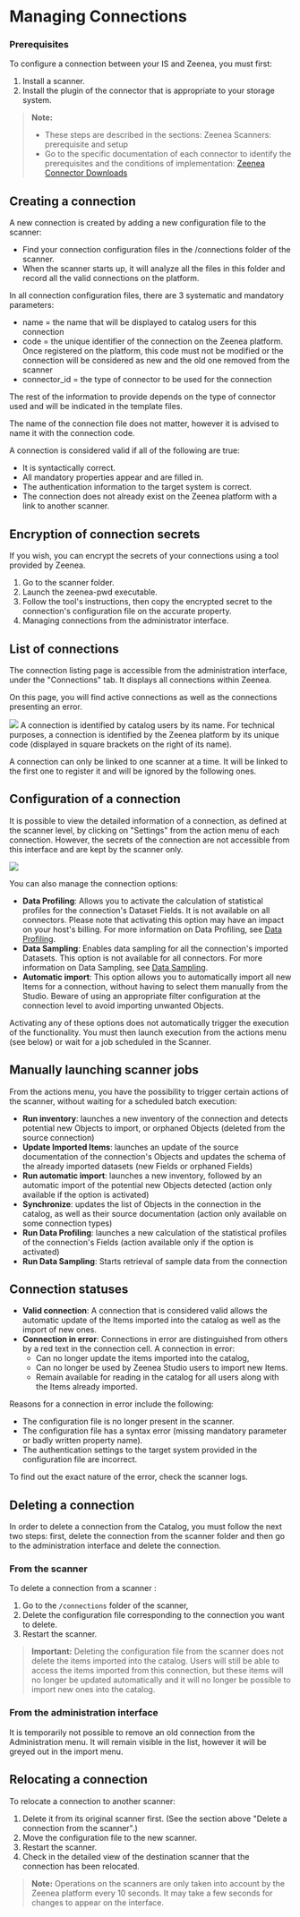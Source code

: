 # Managing Connections

### Prerequisites  

To configure a connection between your IS and Zeenea, you must first: 

1. Install a scanner.
2. Install the plugin of the connector that is appropriate to your storage system.

> **Note:**
> * These steps are described in the sections: Zeenea Scanners: prerequisite and setup
> * Go to the specific documentation of each connector to identify the prerequisites and the conditions of implementation: [Zeenea Connector Downloads](../Connectors/zeenea-connectors-list.md)

## Creating a connection

A new connection is created by adding a new configuration file to the scanner:

* Find your connection configuration files in the /connections folder of the scanner.
* When the scanner starts up, it will analyze all the files in this folder and record all the valid connections on the platform.

In all connection configuration files, there are 3 systematic and mandatory parameters: 

* name = the name that will be displayed to catalog users for this connection 
* code = the unique identifier of the connection on the Zeenea platform. Once registered on the platform, this code must not be modified or the connection will be considered as new and the old one removed from the scanner
* connector_id = the type of connector to be used for the connection

The rest of the information to provide depends on the type of connector used and will be indicated in the template files. 

The name of the connection file does not matter, however it is advised to name it with the connection code.

A connection is considered valid if all of the following are true: 

* It is syntactically correct.
* All mandatory properties appear and are filled in.
* The authentication information to the target system is correct.
* The connection does not already exist on the Zeenea platform with a link to another scanner.

## Encryption of connection secrets

If you wish, you can encrypt the secrets of your connections using a tool provided by Zeenea. 

1. Go to the scanner folder.
2. Launch the zeenea-pwd executable. 
3. Follow the tool's instructions, then copy the encrypted secret to the connection's configuration file on the accurate property.
4. Managing connections from the administrator interface.

## List of connections

The connection listing page is accessible from the administration interface, under the "Connections" tab. It displays all connections within Zeenea. 

On this page, you will find active connections as well as the connections presenting an error.

![](./images/zeenea-connections-tab.png)
A connection is identified by catalog users by its name. For technical purposes, a connection is identified by the Zeenea platform by its unique code (displayed in square brackets on the right of its name). 

A connection can only be linked to one scanner at a time. It will be linked to the first one to register it and will be ignored by the following ones.

## Configuration of a connection

It is possible to view the detailed information of a connection, as defined at the scanner level, by clicking on "Settings" from the action menu of each connection. However, the secrets of the connection are not accessible from this interface and are kept by the scanner only.

![](./images/zeenea-connection-configuration.png)

You can also manage the connection options: 

* **Data Profiling**: Allows you to activate the calculation of statistical profiles for the connection's Dataset Fields. It is not available on all connectors. Please note that activating this option may have an impact on your host's billing. For more information on Data Profiling, see [Data Profiling](../Zeenea_Explorer/zeenea-data-profiling.md).
* **Data Sampling**: Enables data sampling for all the connection's imported Datasets. This option is not available for all connectors. For more information on Data Sampling, see [Data Sampling](../Zeenea_Explorer/zeenea-data-sampling.md).
* **Automatic import**: This option allows you to automatically import all new Items for a connection, without having to select them manually from the Studio. Beware of using an appropriate filter configuration at the connection level to avoid importing unwanted Objects.
 
Activating any of these options does not automatically trigger the execution of the functionality. You must then launch execution from the actions menu (see below) or wait for a job scheduled in the Scanner.

## Manually launching scanner jobs

From the actions menu, you have the possibility to trigger certain actions of the scanner, without waiting for a scheduled batch execution: 

* **Run inventory**: launches a new inventory of the connection and detects potential new Objects to import, or orphaned Objects (deleted from the source connection)
* **Update Imported Items**: launches an update of the source documentation of the connection's Objects and updates the schema of the already imported datasets (new Fields or orphaned Fields)
* **Run automatic import**: launches a new inventory, followed by an automatic import of the potential new Objects detected (action only available if the option is activated)
* **Synchronize**: updates the list of Objects in the connection in the catalog, as well as their source documentation (action only available on some connection types)
* **Run Data Profiling**: launches a new calculation of the statistical profiles of the connection's Fields (action available only if the option is activated)
* **Run Data Sampling**: Starts retrieval of sample data from the connection

## Connection statuses

* **Valid connection**: A connection that is considered valid allows the automatic update of the Items imported into the catalog as well as the import of new ones.
* **Connection in error**: Connections in error are distinguished from others by a red text in the connection cell. A connection in error:
    * Can no longer update the items imported into the catalog,
    * Can no longer be used by Zeenea Studio users to import new Items.
    * Remain available for reading in the catalog for all users along with the Items already imported. 

Reasons for a connection in error include the following: 
* The configuration file is no longer present in the scanner.
* The configuration file has a syntax error (missing mandatory parameter or badly written property name).
* The authentication settings to the target system provided in the configuration file are incorrect.

To find out the exact nature of the error, check the scanner logs.

## Deleting a connection  

In order to delete a connection from the Catalog, you must follow the next two steps: first, delete the connection from the scanner folder and then go to the administration interface and delete the connection.

### From the scanner

To delete a connection from a scanner : 

1. Go to the `/connections` folder of the scanner, 
2. Delete the configuration file corresponding to the connection you want to delete.
3. Restart the scanner. 

> **Important:** Deleting the configuration file from the scanner does not delete the items imported into the catalog. Users will still be able to access the items imported from this connection, but these items will no longer be updated automatically and it will no longer be possible to import new ones into the catalog.

### From the administration interface  

It is temporarily not possible to remove an old connection from the Administration menu. It will remain visible in the list, however it will be greyed out in the import menu.

## Relocating a connection   

To relocate a connection to another scanner: 

1. Delete it from its original scanner first. (See the section above "Delete a connection from the scanner".)
2. Move the configuration file to the new scanner.
3. Restart the scanner.
4. Check in the detailed view of the destination scanner that the connection has been relocated. 

> **Note:** Operations on the scanners are only taken into account by the Zeenea platform every 10 seconds. It may take a few seconds for changes to appear on the interface.